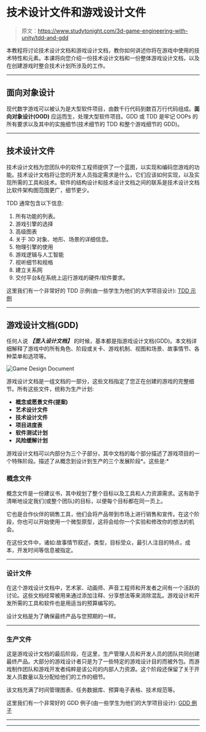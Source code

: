 # 技术设计文件和游戏设计文件

> 原文：<https://www.studytonight.com/3d-game-engineering-with-unity/tdd-and-gdd>

本教程将讨论技术设计文档和游戏设计文档，教你如何讲述你将在游戏中使用的技术特性和元素。本课将向您介绍一份技术设计文档和一份整体游戏设计文档，以及在创建游戏时整合技术计划所涉及的工作。

* * *

## 面向对象设计

现代数字游戏可以被认为是大型软件项目，由数千行代码到数百万行代码组成。**面向对象设计(OOD)** 应运而生，处理大型软件项目。GDD 或 TDD 是牢记 OOPs 的所有要求以及其中的实施细节(技术细节的 TDD 和整个游戏细节的 GDD)。

* * *

## 技术设计文件

技术设计文档为您团队中的软件工程师提供了一个蓝图，以实现和编码您游戏的功能。技术设计文档将让您的开发人员指定需求是什么，它们应该如何实现，以及实现所需的工具和技术。软件的结构设计和技术设计文档之间的联系是技术设计文档比软件架构图范围更广，细节更少。

TDD 通常包含以下信息:

1.  所有功能的列表。
2.  游戏引擎的选择
3.  高级图表
4.  关于 3D 对象、地形、场景的详细信息。
5.  物理引擎的使用
6.  游戏逻辑与人工智能
7.  视听细节和规格
8.  建立关系网
9.  交付平台&在系统上运行游戏的硬件/软件要求。

这里我们有一个非常好的 TDD 示例(由一些学生为他们的大学项目设计): [TDD 示例](https://computergamesmmu.files.wordpress.com/2012/10/technical-design-document-final.pdf)

* * *

## 游戏设计文档(GDD)

任何人说 ***【签入设计文档】*** 的时候，基本都是指游戏设计文档(GDD)。本文档详细解释了游戏中的所有角色、阶段或关卡、游戏机制、视图和场景、故事情节、各种菜单和选项等。

![Game Design Document](../Images/c9af6a424ba061ed570fd7b4bc3ee2e5.png)

游戏设计文档是一组文档的一部分，这些文档指定了您正在创建的游戏的完整细节。所有这些文件，统称为生产计划:

*   **概念或愿景文件(提案)**
*   **艺术设计文件**
*   **技术设计文件**
*   **项目进度表**
*   **软件测试计划**
*   **风险缓解计划**

游戏设计文档可以内部分为三个子部分，其中文档的每个部分描述了游戏项目的一个特殊阶段。描述了从概念到设计到生产的三个发展阶段*。这些是:*

### 概念文件

概念文件是一份建议书，其中规划了整个目标以及工具和人力资源需求。这有助于清晰地设定我们(或整个团队)的目标，以便每个目标都在同一页上。

它也是合作伙伴的销售工具，他们会将产品带到市场上进行销售和宣传。在这个阶段，你也可以开始使用一个微型原型，这将会给你一个实验和修改你的想法的机会。

在这份文件中，诸如:故事情节叙述，类型，目标受众，最引人注目的特点，成本，开发时间等信息被指定。

* * *

### 设计文件

在这个游戏设计文档中，艺术家、动画师、声音工程师和开发者之间有一个活跃的讨论。这些文档经常被用来通过添加注释、分享想法等来消除混乱。游戏设计和开发所需的工具和软件也是用适当的预算编写的。

设计文档是为了确保最终产品与您预期的一样。

* * *

### 生产文件

这是游戏设计文档的最后阶段，在这里，生产管理人员和开发人员的团队共同创建最终产品。大部分的游戏设计者只是为了一些特定的游戏设计目的而被外包。而游戏制作团队和游戏开发者纯粹是该公司的内部人力资源。这个阶段还保留了关于开发人员数量以及分配给他们的工作的细节。

该文档充满了时间管理图表、任务数据库、预算电子表格、技术规范等。

这里我们有一个非常好的 GDD 例子(由一些学生为他们的大学项目设计): [GDD 例子](https://computergamesmmu.files.wordpress.com/2012/10/game-design-document-final.pdf)

* * *

* * *
